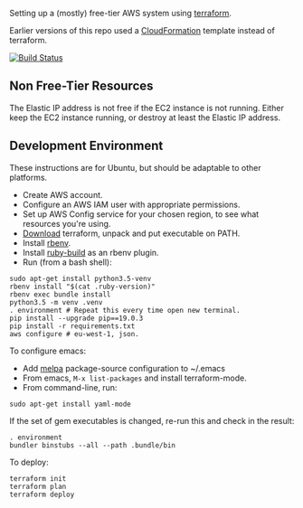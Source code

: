 Setting up a (mostly) free-tier AWS system using [terraform](https://www.terraform.io/).

Earlier versions of this repo used a [CloudFormation](https://aws.amazon.com/cloudformation/) template instead of terraform.

[![Build Status](https://travis-ci.com/jg210/aws-experiments.svg?branch=master)](https://travis-ci.com/jg210/aws-experiments)

## Non Free-Tier Resources

The Elastic IP address is not free if the EC2 instance is not running. Either keep the EC2 instance running, or destroy at least the Elastic IP address.

## Development Environment

These instructions are for Ubuntu, but should be adaptable to other platforms.

* Create AWS account.
* Configure an AWS IAM user with appropriate permissions.
* Set up AWS Config service for your chosen region, to see what resources you're using.
* [Download](https://www.terraform.io/downloads.html) terraform, unpack and put executable on PATH.
* Install [rbenv](https://github.com/rbenv/rbenv#installation).
* Install [ruby-build](https://github.com/rbenv/ruby-build) as an rbenv plugin.
* Run (from a bash shell):

```
sudo apt-get install python3.5-venv
rbenv install "$(cat .ruby-version)"
rbenv exec bundle install
python3.5 -m venv .venv
. environment # Repeat this every time open new terminal.
pip install --upgrade pip==19.0.3
pip install -r requirements.txt
aws configure # eu-west-1, json.
```

To configure emacs:

* Add [melpa](https://www.emacswiki.org/emacs/MELPA) package-source configuration to ~/.emacs
* From emacs, `M-x list-packages` and install terraform-mode.
* From command-line, run:

```
sudo apt-get install yaml-mode
```

If the set of gem executables is changed, re-run this and check in the result:

```
. environment
bundler binstubs --all --path .bundle/bin
```

To deploy:

```
terraform init
terraform plan
terraform deploy
```